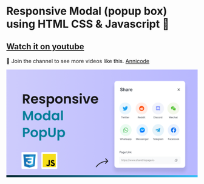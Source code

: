 # Responsive Modal (popup box) using HTML CSS & Javascript 🚀

## [Watch it on youtube](https://youtu.be/cW4Gmj1kTwY)

💙 Join the channel to see more videos like this. [Annicode](https://www.youtube.com/@Annicode)

![preview img](/preview.png)
